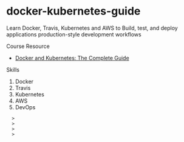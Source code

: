 # docker-kubernetes-guide
Learn Docker, Travis, Kubernetes and AWS to Build, test, and deploy applications production-style development workflows
 


Course Resource
* [Docker and Kubernetes: The Complete Guide](https://www.udemy.com/docker-and-kubernetes-the-complete-guide)  

Skills
1. Docker
2. Travis
3. Kubernetes
4. AWS
5. DevOps


```
  > 
  > 
  > 
  > 
```
